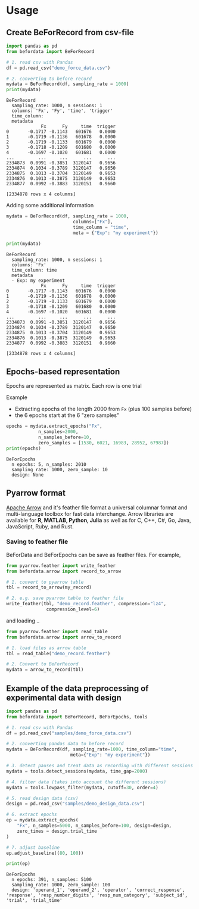 # Usage

## Create BeForRecord from csv-file


```python
import pandas as pd
from befordata import BeForRecord

# 1. read csv with Pandas
df = pd.read_csv("demo_force_data.csv")

# 2. converting to before record
mydata = BeForRecord(df, sampling_rate = 1000)
print(mydata)
```




    BeForRecord
      sampling_rate: 1000, n sessions: 1
      columns: 'Fx', 'Fy', 'time', 'trigger'
      time_column:
      metadata
                 Fx      Fy     time  trigger
    0       -0.1717 -0.1143   601676   0.0000
    1       -0.1719 -0.1136   601678   0.0000
    2       -0.1719 -0.1133   601679   0.0000
    3       -0.1718 -0.1209   601680   0.0000
    4       -0.1697 -0.1020   601681   0.0000
    ...         ...     ...      ...      ...
    2334873  0.0991 -0.3851  3120147   0.9656
    2334874  0.1034 -0.3789  3120147   0.9650
    2334875  0.1013 -0.3704  3120149   0.9653
    2334876  0.1013 -0.3875  3120149   0.9653
    2334877  0.0992 -0.3883  3120151   0.9660

    [2334878 rows x 4 columns]



Adding some additional information


```python
mydata = BeForRecord(df, sampling_rate = 1000,
                         columns=["Fx"],
                         time_column = "time",
                         meta = {"Exp": "my experiment"})

print(mydata)
```

    BeForRecord
      sampling_rate: 1000, n sessions: 1
      columns: 'Fx'
      time_column: time
      metadata
      - Exp: my experiment
                 Fx      Fy     time  trigger
    0       -0.1717 -0.1143   601676   0.0000
    1       -0.1719 -0.1136   601678   0.0000
    2       -0.1719 -0.1133   601679   0.0000
    3       -0.1718 -0.1209   601680   0.0000
    4       -0.1697 -0.1020   601681   0.0000
    ...         ...     ...      ...      ...
    2334873  0.0991 -0.3851  3120147   0.9656
    2334874  0.1034 -0.3789  3120147   0.9650
    2334875  0.1013 -0.3704  3120149   0.9653
    2334876  0.1013 -0.3875  3120149   0.9653
    2334877  0.0992 -0.3883  3120151   0.9660

    [2334878 rows x 4 columns]


## Epochs-based representation

Epochs are represented as matrix. Each row is one trial

Example

* Extracting epochs of the length 2000 from `Fx` (plus 100 samples before)
* the 6 epochs  start at the 6 "zero samples"


```python
epochs = mydata.extract_epochs("Fx",
            n_samples=2000,
            n_samples_before=10,
            zero_samples = [1530, 6021, 16983, 28952, 67987])
print(epochs)
```

    BeForEpochs
      n epochs: 5, n_samples: 2010
      sampling_rate: 1000, zero_sample: 10
      design: None


## Pyarrow format

[Apache Arrow](https://arrow.apache.org/) and it's feather file format a universal
columnar format and multi-language toolbox for fast data interchange. Arrow
libraries are available for **R, MATLAB, Python, Julia** as well as for
C, C++, C#, Go, Java, JavaScript,  Ruby, and Rust.


### Saving to feather file

BeForData and BeForEpochs can be save as feather files. For example,

```python
from pyarrow.feather import write_feather
from befordata.arrow import record_to_arrow

# 1. convert to pyarrow table
tbl = record_to_arrow(my_record)

# 2. e.g. save pyarrow table to feather file
write_feather(tbl, "demo_record.feather", compression="lz4",
               compression_level=6)
```

and loading ..


```python
from pyarrow.feather import read_table
from befordata.arrow import arrow_to_record

# 1. load files as arrow table
tbl = read_table("demo_record.feather")

# 2. Convert to BeForRecord
mydata = arrow_to_record(tbl)
```

## Example of the data preprocessing of experimental data with design


```python
import pandas as pd
from befordata import BeForRecord, BeForEpochs, tools

# 1. read csv with Pandas
df = pd.read_csv("samples/demo_force_data.csv")

# 2. converting pandas data to before record
mydata = BeForRecord(df, sampling_rate=1000, time_column="time",
                        meta={"Exp": "my experiment"})

# 3. detect pauses and treat data as recording with different sessions
mydata = tools.detect_sessions(mydata, time_gap=2000)

# 4. filter data (takes into account the different sessions)
mydata = tools.lowpass_filter(mydata, cutoff=30, order=4)

# 5. read design data (csv)
design = pd.read_csv("samples/demo_design_data.csv")

# 6. extract epochs
ep = mydata.extract_epochs(
    "Fx", n_samples=5000, n_samples_before=100, design=design,
    zero_times = design.trial_time
)

# 7. adjust baseline
ep.adjust_baseline((80, 100))

print(ep)
```

    BeForEpochs
      n epochs: 391, n_samples: 5100
      sampling_rate: 1000, zero_sample: 100
      design: 'operand_1', 'operand_2', 'operator', 'correct_response', 'response', 'resp_number_digits', 'resp_num_category', 'subject_id', 'trial', 'trial_time'



